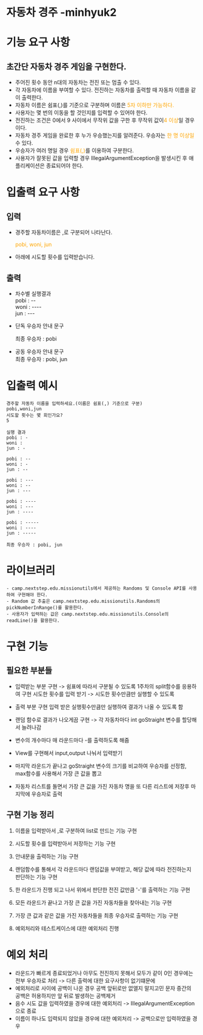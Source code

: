 # 자동차 경주 -minhyuk2

# 기능 요구 사항
## 초간단 자동차 경주 게임을 구현한다.

 - 주어진 횟수 동안 n대의 자동차는 전진 또는 멈출 수 있다.
 - 각 자동차에 이름을 부여할 수 있다. 전진하는 자동차를 출력할 때 자동차 이름을 같이 출력한다.
 - 자동차 이름은 쉼표(,)를 기준으로 구분하며 이름은<span style="color: orange;"> 5자 이하만 가능하다.
 - 사용자는 몇 번의 이동을 할 것인지를 입력할 수 있어야 한다.
 - 전진하는 조건은 0에서 9 사이에서 무작위 값을 구한 후 무작위 값이<span style="color: orange;">4 이상</span>일 경우이다.
 - 자동차 경주 게임을 완료한 후 누가 우승했는지를 알려준다. 우승자는  <span style="color: orange;">한 명 이상일 </span>수 있다.
 - 우승자가 여러 명일 경우 <span style="color: orange;">쉼표(,)</span>를 이용하여 구분한다.
 - 사용자가 잘못된 값을 입력할 경우 IllegalArgumentException을 발생시킨 후 애플리케이션은 종료되어야 한다.


# 입출력 요구 사항
## 입력
 - 경주할 자동차이름은 ,로 구분되어 나타난다.
   <p style="color: orange;">pobi, woni, jun</p> 
- 아래에 시도할 횟수를 입력받습니다.


## 출력
- 차수별 실행결과 \
  pobi : --\
  woni : ----\
  jun : ---


- 단독 우승자 안내 문구

  최종 우승자 : pobi


- 공동 우승자 안내 문구\
  최종 우승자 : pobi, jun
# 입출력 예시 
    경주할 자동차 이름을 입력하세요.(이름은 쉼표(,) 기준으로 구분)
    pobi,woni,jun
    시도할 횟수는 몇 회인가요?
    5
    
    실행 결과
    pobi : -
    woni :
    jun : -
    
    pobi : --
    woni : -
    jun : --
    
    pobi : ---
    woni : --
    jun : ---
    
    pobi : ----
    woni : ---
    jun : ----
    
    pobi : -----
    woni : ----
    jun : -----
    
    최종 우승자 : pobi, jun


# 라이브러리
    - camp.nextstep.edu.missionutils에서 제공하는 Randoms 및 Console API를 사용하여 구현해야 한다.
    - Random 값 추출은 camp.nextstep.edu.missionutils.Randoms의 pickNumberInRange()를 활용한다.
    - 사용자가 입력하는 값은 camp.nextstep.edu.missionutils.Console의 readLine()을 활용한다.

# 구현 기능

## 필요한 부분들
 - 입력받는 부분 구현 -> 쉼표에 따라서 구분될 수 있도록 1주차의 split함수를 응용하여 구현
 시도한 횟수를 입력 받기 -> 시도한 횟수만큼만 실행할 수 있도록

 
 - 출력 부분 구현 입력 받은 실행횟수만큼만 실행하여 결과가 나올 수 있도록 함
 - 랜덤 함수로 결과가 나오게끔 구현 -> 각 자동차마다 int goStraight 변수를 할당해서 늘려나감
 - 변수의 개수마다 매 라운드마다 -를 출력하도록 해줌
 - View를 구현해서 input,output 나눠서 입력받기


 - 마지막 라운드가 끝나고 goStraight 변수의 크기를 비교하여 우승자를 선정함, max함수를 사용해서 가장 큰 값을 뽑고
 - 자동차 리스트를 돌면서 가장 큰 값을 가진 자동차 명을 또 다른 리스트에 저장후 마지막에 우승자로 출력

## 구현 기능 정리
1. 이름을 입력받아서 ,로 구분하여 list로 만드는 기능 구현


2. 시도할 횟수를 입력받아서 저장하는 기능 구현


3. 안내문을 출력하는 기능 구현


4. 랜덤함수를 통해서 각 라운드마다 랜덤값을 부여받고, 해당 값에 따라 전진하는지 판단하는 기능 구현


5. 한 라운드가 진행 되고 나서 위에서 판단한 전진 값만큼 '-'를 출력하는 기능 구현


6. 모든 라운드가 끝나고 가장 큰 값을 가진 자동차들을 찾아내는 기능 구현


7. 가장 큰 값과 같은 값을 가진 자동차들을 최종 우승자로 출력하는 기능 구현


8. 예외처리와 테스트케이스에 대한 예외처리 진행



# 예외 처리
 - 라운드가 빠르게 종료되었거나 아무도 전진하지 못해서 모두가 같이 0인 경우에는 전부 우승자로 처리 -> 다른 출력에 대한 요구사항이 없기떄문에
 - 예외처리로 사이에 공백이 나온 경우 공백 앞뒤로만 없앨지 말지고민 문자 중간의 공백은 허용하지만 앞 뒤로 발생하는 공백제거
 - 음수 시도 값을 입력하였을 경우에 대한 예외처리 -> IllegalArgumentException 으로 종료
 - 이름이 하나도 입력되지 않았을 경우에 대한 예외처리 -> 공백으로만 입력하였을 경우


 
 